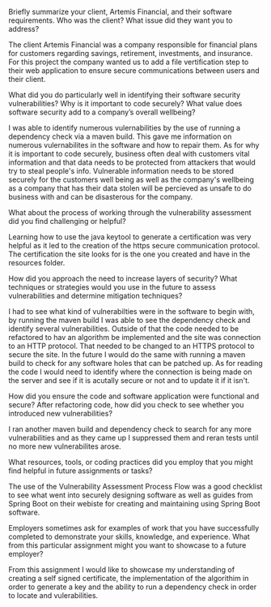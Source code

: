 Briefly summarize your client, Artemis Financial, and their software requirements. Who was the client? What issue did they want you to address?  

The client Artemis Financial was a company responsible for financial plans for customers regarding savings, retirement, investments, and insurance. For this project the company wanted us to add a file vertification step to their web application to ensure secure communications between users and their client.

What did you do particularly well in identifying their software security vulnerabilities? Why is it important to code securely? What value does software security add to a company’s overall wellbeing?

I was able to identify numerous vulernabilities by the use of running a dependency check via a maven build. This gave me information on numerous vulernabilites in the software and how to repair them. As for why it is important to code securely, business often deal with customers vital information and that data needs to be protected from attackers that would try to steal people's info. Vulnerable information needs to be stored securely for the customers well being as well as the company's wellbeing as a company that has their data stolen will be percieved as unsafe to do business with and can be disasterous for the company.

What about the process of working through the vulnerability assessment did you find challenging or helpful?

Learning how to use the java keytool to generate a certification was very helpful as it led to the creation of the https secure communication protocol. The certification the site looks for is the one you created and have in the resources folder. 

How did you approach the need to increase layers of security? What techniques or strategies would you use in the future to assess vulnerabilities and determine mitigation techniques?

I had to see what kind of vulnerabilties were in the software to begin with, by running the maven build I was able to see the dependency check and identify several vulnerabilities. Outside of that the code needed to be refactored to hav an algorithm be implemented and the site was connection to an HTTP protocol. That needed to be changed to an HTTPS protocol to secure the site. In the future I would do the same with running a maven build to check for any software holes that can be patched up. As for reading the code I would need to identify where the connection is being made on the server and see if it is acutally secure or not and to update it if it isn't.

How did you ensure the code and software application were functional and secure? After refactoring code, how did you check to see whether you introduced new vulnerabilities?

I ran another maven build and dependency check to search for any more vulnerabilities and as they came up I suppressed them and reran tests until no more new vulnerabilites arose.

What resources, tools, or coding practices did you employ that you might find helpful in future assignments or tasks?

The use of the Vulnerability Assessment Process Flow was a good checklist to see what went into securely designing software as well as guides from Spring Boot on their webiste for creating and maintaining using Spring Boot software.

Employers sometimes ask for examples of work that you have successfully completed to demonstrate your skills, knowledge, and experience. What from this particular assignment might you want to showcase to a future employer?

From this assignment I would like to showcase my understanding of creating a self signed certificate, the implementation of the algorithim in order to generate a key and the ability to run a dependency check in order to locate and vulerabilities. 
